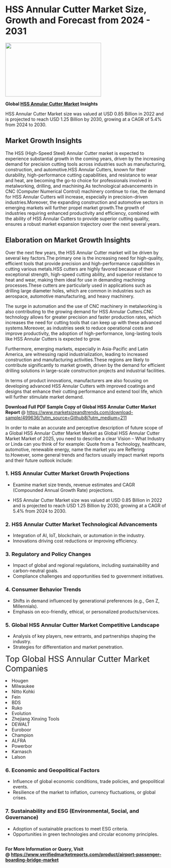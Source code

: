 <H1>HSS Annular Cutter Market Size, Growth and Forecast from 2024 - 2031</H1><img class="aligncenter size-medium wp-image-584254" src="https://thirdeyenews.in/wp-content/uploads/2024/09/Global-Market-Research-300x168.jpeg" alt="" width="300" height="168" /><p><strong>Global&nbsp;<a href="https://www.marketsizeandtrends.com/download-sample/499636/?utm_source=Github8j?utm_medium=211">HSS Annular Cutter Market</a> Insights</strong></p><p>HSS Annular Cutter Market size was valued at USD 0.85 Billion in 2022 and is projected to reach USD 1.25 Billion by 2030, growing at a CAGR of 5.4% from 2024 to 2030.</p><p><h2>Market Growth Insights</h2> <p>The HSS (High-Speed Steel) Annular Cutter market is expected to experience substantial growth in the coming years, driven by the increasing demand for precision cutting tools across industries such as manufacturing, construction, and automotive.HSS Annular Cutters, known for their durability, high-performance cutting capabilities, and resistance to wear and heat, are becoming the go-to choice for professionals involved in metalworking, drilling, and machining.As technological advancements in CNC (Computer Numerical Control) machinery continue to rise, the demand for HSS Annular Cutters will increase, especially in precision-driven industries.Moreover, the expanding construction and automotive sectors in emerging markets will further propel market growth.The growth of industries requiring enhanced productivity and efficiency, combined with the ability of HSS Annular Cutters to provide superior cutting quality, ensures a robust market expansion trajectory over the next several years.</p> <h2>Elaboration on Market Growth Insights</h2> <p>Over the next few years, the HSS Annular Cutter market will be driven by several key factors.The primary one is the increasing need for high-quality, efficient tools that provide precision and high-performance capabilities in cutting various metals.HSS cutters are highly favored because of their exceptional strength, high-speed cutting ability, and superior resistance to heat and wear, making them ideal for use in demanding machining processes.These cutters are particularly used in applications such as drilling large diameter holes, which are common in industries such as aerospace, automotive manufacturing, and heavy machinery.</p> <p>The surge in automation and the use of CNC machinery in metalworking is also contributing to the growing demand for HSS Annular Cutters.CNC technology allows for greater precision and faster production rates, which increases the need for cutting tools that can keep up with these advanced systems.Moreover, as industries seek to reduce operational costs and improve productivity, the adoption of high-performance, long-lasting tools like HSS Annular Cutters is expected to grow.</p> <p>Furthermore, emerging markets, especially in Asia-Pacific and Latin America, are witnessing rapid industrialization, leading to increased construction and manufacturing activities.These regions are likely to contribute significantly to market growth, driven by the demand for efficient drilling solutions in large-scale construction projects and industrial facilities.</p> <p>In terms of product innovations, manufacturers are also focusing on developing advanced HSS Annular Cutters with improved coatings and designs that enhance their cutting performance and extend tool life, which will further stimulate market demand.</p> <p><span class=""><strong>Download Full PDF Sample Copy of Global HSS Annular Cutter Market Report</strong> @ <a href="https://www.marketsizeandtrends.com/download-sample/499636/?utm_source=Github8j?utm_medium=211" target="_blank">https://www.marketsizeandtrends.com/download-sample/499636/?utm_source=Github8j?utm_medium=211</a></span></p><p>In order to make an accurate and perceptive description of future scope of a Global&nbsp;HSS Annular Cutter Market Market as Global&nbsp;HSS Annular Cutter Market Market of 2025, you need to describe a clear Vision &ndash; What Industry or Linda can you think of for example: Quote from a Technology, healthcare, automotive, renewable energy, name the market you are Reffering to.However, some general trends and factors usually impact market reports and their future outlook include:</p><h3>1.&nbsp;<strong>HSS Annular Cutter Market Growth Projections</strong></h3><ul><li>Examine market size trends, revenue estimates and CAGR (Compounded Annual Growth Rate) projections.</li><li><p>HSS Annular Cutter Market size was valued at USD 0.85 Billion in 2022 and is projected to reach USD 1.25 Billion by 2030, growing at a CAGR of 5.4% from 2024 to 2030.</p></li></ul><h3>2.&nbsp;<strong>HSS Annular Cutter Market Technological Advancements</strong></h3><ul><li>Integration of AI, IoT, blockchain, or automation in the industry.</li><li>Innovations driving cost reductions or improving efficiency.</li></ul><h3>3.&nbsp;<strong>Regulatory and Policy Changes</strong></h3><ul><li>Impact of global and regional regulations, including sustainability and carbon-neutral goals.</li><li>Compliance challenges and opportunities tied to government initiatives.</li></ul><h3>4.&nbsp;<strong>Consumer Behavior Trends</strong></h3><ul><li>Shifts in demand influenced by generational preferences (e.g., Gen Z, Millennials).</li><li>Emphasis on eco-friendly, ethical, or personalized products/services.</li></ul><h3>5.&nbsp;<strong>Global HSS Annular Cutter Market Competitive Landscape</strong></h3><ul><li>Analysis of key players, new entrants, and partnerships shaping the industry.</li><li>Strategies for differentiation and market penetration.</li></ul><p data-pm-slice="1 1 []"><span style="color: inherit; font-family: inherit; font-size: 25px;">Top Global HSS Annular Cutter Market Companies</span></p><div class="" data-test-id=""><p><li>Hougen</li><li> Milwaukee</li><li> Nitto Kohki</li><li> Fein</li><li> BDS</li><li> Ruko</li><li> Evolution</li><li> Zhejiang Xinxing Tools</li><li> DEWALT</li><li> Euroboor</li><li> Champion</li><li> ALFRA</li><li> Powerbor</li><li> Karnasch</li><li> Lalson</li></p></div><h3>6.&nbsp;<strong>Economic and Geopolitical Factors</strong></h3><ul><li>Influence of global economic conditions, trade policies, and geopolitical events.</li><li>Resilience of the market to inflation, currency fluctuations, or global crises.</li></ul><h3>7.&nbsp;<strong>Sustainability and ESG (Environmental, Social, and Governance)</strong></h3><ul><li>Adoption of sustainable practices to meet ESG criteria.</li><li>Opportunities in green technologies and circular economy principles.</li></ul><h2><strong style="font-size: 14px;">For More Information or Query, Visit @&nbsp;</strong><a style="background-color: #ffffff; font-size: 14px;" href="https://www.marketsizeandtrends.com/report/hss-annular-cutter-market/" target="_blank">https://www.verifiedmarketreports.com/product/airport-passenger-boarding-bridge-market</a></h2>